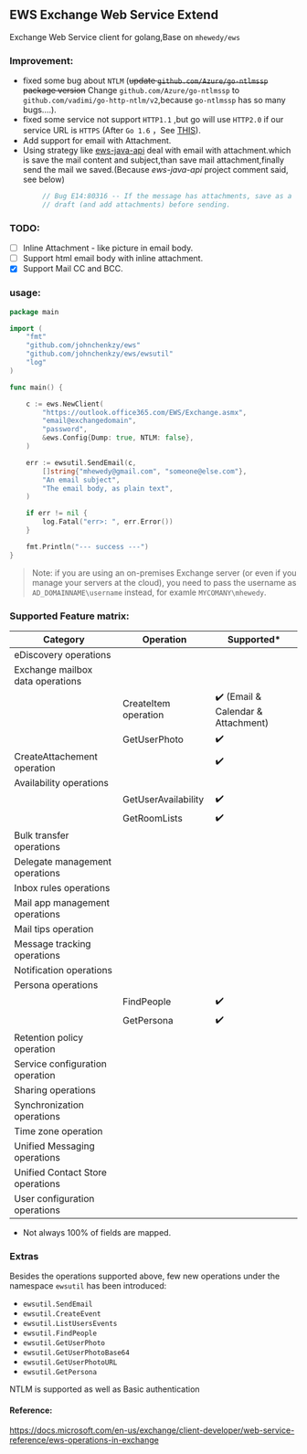 ## EWS Exchange Web Service Extend
Exchange Web Service client for golang,Base on `mhewedy/ews`

### Improvement:

* fixed some bug about `NTLM` (~~update `github.com/Azure/go-ntlmssp` package version~~ Change `github.com/Azure/go-ntlmssp` to `github.com/vadimi/go-http-ntlm/v2`,because `go-ntlmssp` has so many bugs....).
* fixed some service not support `HTTP1.1` ,but go will use `HTTP2.0` if our service URL is `HTTPS` (After `Go 1.6` ，See [THIS](https://pkg.go.dev/net/http)).
* Add support for email with Attachment.
* Using strategy like [ews-java-api](https://github.com/OfficeDev/ews-java-api) deal with email with attachment.which is save the mail content and subject,than save mail attachment,finally send the mail we saved.(Because _ews-java-api_ project comment said, see below)
```java
        // Bug E14:80316 -- If the message has attachments, save as a
        // draft (and add attachments) before sending.
```

### TODO:

- [ ]   Inline Attachment - like picture in email body.
- [ ]   Support html email body with inline attachment.
- [x]   Support Mail CC and BCC.

### usage:
```go
package main

import (
	"fmt"
	"github.com/johnchenkzy/ews"
	"github.com/johnchenkzy/ews/ewsutil"
	"log"
)

func main() {

	c := ews.NewClient(
		"https://outlook.office365.com/EWS/Exchange.asmx",
		"email@exchangedomain",
		"password",
		&ews.Config{Dump: true, NTLM: false},
	)

	err := ewsutil.SendEmail(c,
		[]string{"mhewedy@gmail.com", "someone@else.com"},
		"An email subject",
		"The email body, as plain text",
	)

	if err != nil {
		log.Fatal("err>: ", err.Error())
	}

	fmt.Println("--- success ---")
}

```
> Note: if you are using an on-premises Exchange server (or even if you manage your servers at the cloud), you need to pass the username as `AD_DOMAINNAME\username` instead, for examle `MYCOMANY\mhewedy`.

### Supported Feature matrix:

| Category                         	| Operation            	| Supported*       	|
|----------------------------------	|----------------------	|------------------	|
| eDiscovery operations            	|                      	|                  	|
| Exchange mailbox data operations 	|                      	|                  	|
|                                  	| CreateItem operation 	| ✔️ (Email & Calendar & Attachment) |
|                                  	| GetUserPhoto      	| ✔️                |
| CreateAttachement operation |  | ✔️ |
| Availability operations          	|                      	|                  	|
|                                  	| GetUserAvailability  	| ✔️             	|
|                                  	| GetRoomLists      	| ✔️             	|
| Bulk transfer operations         	|                      	|                  	|
| Delegate management operations   	|                      	|                  	|
| Inbox rules operations           	|                      	|                  	|
| Mail app management operations   	|                      	|                  	|
| Mail tips operation              	|                      	|                  	|
| Message tracking operations      	|                      	|                  	|
| Notification operations          	|                      	|                  	|
| Persona operations               	|                      	|                  	|
|                                   | FindPeople            | ✔️             	|
|                                   | GetPersona            | ✔️             	|
| Retention policy operation       	|                      	|                  	|
| Service configuration operation  	|                      	|                  	|
| Sharing operations               	|                      	|                  	|
| Synchronization operations       	|                      	|                  	|
| Time zone operation              	|                      	|                  	|
| Unified Messaging operations     	|                      	|                  	|
| Unified Contact Store operations 	|                      	|                  	|
| User configuration operations    	|                      	|                  	|

* Not always 100% of fields are mapped.

### Extras
Besides the operations supported above, few new operations under the namespace `ewsutil` has been introduced:
* `ewsutil.SendEmail` 
* `ewsutil.CreateEvent`
* `ewsutil.ListUsersEvents`
* `ewsutil.FindPeople`
* `ewsutil.GetUserPhoto`
* `ewsutil.GetUserPhotoBase64`
* `ewsutil.GetUserPhotoURL`
* `ewsutil.GetPersona`

NTLM is supported as well as Basic authentication

#### Reference:
https://docs.microsoft.com/en-us/exchange/client-developer/web-service-reference/ews-operations-in-exchange
